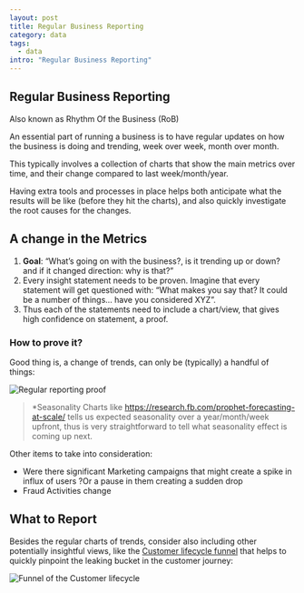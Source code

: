 ```yaml
---
layout: post
title: Regular Business Reporting
category: data
tags:
  - data
intro: "Regular Business Reporting"
---
```


## Regular Business Reporting

Also known as Rhythm Of the Business (RoB)

An essential part of running a business is to have regular updates on how the business is doing and trending, week over week, month over month.

This typically involves a collection of charts that show the main metrics over time, and their change compared to last week/month/year.

Having extra tools and processes in place helps both anticipate what the results will be like (before they hit the charts), and also quickly investigate the root causes for the changes.

## A change in the Metrics

1. **Goal**: “What’s going on with the business?, is it trending up or down? and if it changed direction: why is that?”
2. Every insight statement needs to be proven. Imagine that every statement will get questioned with: “What makes you say that? It could be a number of things… have you considered XYZ”.
3. Thus each of the statements need to include a chart/view, that gives high confidence on statement, a proof.


### How to prove it? 

Good thing is, a change of trends, can only be (typically) a handful of things:

![Regular reporting proof](https://drive.google.com/uc?id=0B3ypY27pPCJyTjU4NzZWbDlOOGc)

> *Seasonality Charts like https://research.fb.com/prophet-forecasting-at-scale/   tells us expected seasonality over a year/month/week upfront, thus is very straightforward to tell what seasonality effect is coming up next.

Other items to take into consideration: 
- Were there significant Marketing campaigns that might create a spike in influx of users ?Or a pause in them creating a sudden drop
- Fraud Activities change


## What to Report

Besides the regular charts of trends, consider also including other potentially insightful views, like the [Customer lifecycle funnel](http://al3xandr3.github.io/user-lifecycle-analytics-framework.html) that helps to quickly pinpoint the leaking bucket in the customer journey:

![Funnel of the Customer lifecycle](https://drive.google.com/uc?id=0B3ypY27pPCJyNlFqU0V1V195NzQ)






